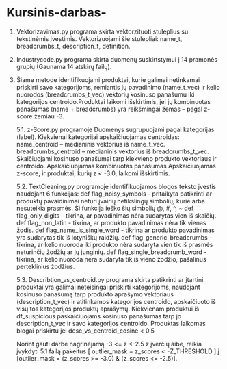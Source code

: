 # Kursinis-darbas-

1. Vektorizavimas.py programa skirta vektorzituoti stuleplius su tekstinėmis įvestimis. Vektorizuojami šie stulepliai: name_t, breadcrumbs_t, description_t, definition.
2. Industrycode.py programa skirta duomenų suskirtstymui į 14 pramonės grupių (Gaunama 14 atskirų failų).

5. Šiame metode identifikuojami produktai, kurie galimai netinkamai priskirti savo kategorijoms, remiantis jų pavadinimo (name_t_vec) ir kelio nuorodos (breadcrumbs_t_vec) vektorių kosinuso panašumu iki kategorijos centroido.Produktai laikomi išskirtimis, jei jų kombinuotas panašumas (name + breadcrumbs) yra reikšmingai žemas – pagal z-score žemiau -3.

   5.1. z-Score.py programoje
                              Duomenys sugrupuojami pagal kategorijas (label).
                              Kiekvienai kategorijai apskaičiuojamas centroidas:
                                          name_centroid – medianinis vektorius iš name_t_vec.
                                          breadcrumbs_centroid – medianinis vektorius iš breadcrumbs_t_vec.
                              Skaičiuojami kosinuso panašumai tarp kiekvieno produkto vektoriaus ir centroido.
                              Apskaičiuojamas kombinuotas panašumas
                              Apskaičiuojamas z-score, ir produktai, kurių z < -3.0, laikomi išskirtimis.

   5.2. TextCleaning.py programoje identifikuojamos blogos teksto įvestis naudojant 6 funkcijas:
                              def flag_noisy_symbols - pritaikyta patikrinti ar produktų pavaidinimai neturi įvairių netikslingų simbolių, kurie arba nesuteikia prasmės. Ši funkcija ieško šių simbolių @, #, ^, ~
                              def flag_only_digits - tikrina, ar pavadinimas nėra sudarytas vien iš skaičių.
                              def flag_non_latin - tikrina, ar produkto pavadinimas nėra tik vienas žodis.
                              def flag_name_is_single_word - tikrina ar produkto pavadinimas yra sudarytas tik iš lotyniškų raidžių.
                              def flag_generic_breadcrumbs -tikrina, ar kelio nuoroda iki produkto nėra sudaryta vien tik iš prasmės neturinčių žodžių ar jų junginių.
                              def flag_single_breadcrumb_word - tikrina, ar kelio nuoroda nėra sudaryta tik iš vieno žodžio, pašalinus perteklinius žodžius.

   5.3. Describtion_vs_centroid.py  programa skirta patikrinti ar įtartini produktai yra galimai neteisingai priskirti kategorijoms, naudojant kosinuso panašumą tarp produkto aprašymo vektoriaus (description_t_vec) ir atitinkamos kategorijos centroido, apskaičiuoto iš visų tos kategorijos produktų aprašymų.
                              Kiekvienam produktui iš df_suspicious paskaičiuojams kosinuso panašumas tarp jo description_t_vec ir savo kategorijos centroido.
                              Produktas laikomas blogai priskirtu jei desc_vs_centroid_cosine < 0.5
                              
   Norint gauti darbe nagrinėjamą -3 <= z <-2.5 z įverčių aibe, reikia įvykdyti 5.1 failą pakeitus [ outlier_mask = z_scores < -Z_THRESHOLD ] į [outlier_mask = (z_scores >= -3.0) & (z_scores <= -2.5)].

   



 












